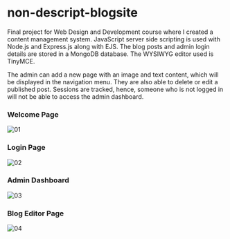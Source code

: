 # non-descript-blogsite
Final project for Web Design and Development course where I created a content management system. JavaScript server side scripting is used with Node.js and Express.js along with EJS. The blog posts and admin login details are stored in a MongoDB database. The WYSIWYG editor used is TinyMCE. 

The admin can add a new page with an image and text content, which will be displayed in the navigation menu. They are also able to delete or edit a published post. Sessions are tracked, hence, someone who is not logged in will not be able to access the admin dashboard. 

### Welcome Page
![01](https://user-images.githubusercontent.com/65660274/135189159-b1ff16c5-86c3-422e-8ba7-b3af3ddbdbbc.JPG)

### Login Page 
![02](https://user-images.githubusercontent.com/65660274/135189176-959fa2c0-45fa-4e9b-84eb-e8435bc05ba6.JPG)

### Admin Dashboard
![03](https://user-images.githubusercontent.com/65660274/135189177-302b6a7a-617c-4f58-aaa9-5bd20f993276.JPG)

### Blog Editor Page
![04](https://user-images.githubusercontent.com/65660274/135189178-4ff4e2ea-deae-4a6b-a07a-bcbecf68ffcc.JPG)
